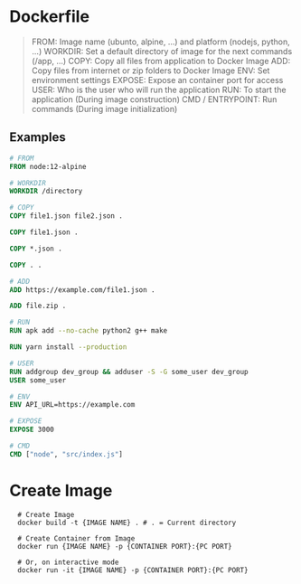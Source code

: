 # Dockerfile

> FROM: Image name (ubunto, alpine, ...) and platform (nodejs, python, ...)
> WORKDIR: Set a default directory of image for the next commands (/app, ...)
> COPY: Copy all files from application to Docker Image
> ADD: Copy files from internet or zip folders to Docker Image
> ENV: Set environment settings
> EXPOSE: Expose an container port for access
> USER: Who is the user who will run the application
> RUN: To start the application (During image construction)
> CMD / ENTRYPOINT: Run commands (During image initialization)

## Examples

```Dockerfile
# FROM
FROM node:12-alpine

# WORKDIR
WORKDIR /directory

# COPY
COPY file1.json file2.json .

COPY file1.json .

COPY *.json .

COPY . .

# ADD
ADD https://example.com/file1.json .

ADD file.zip .

# RUN
RUN apk add --no-cache python2 g++ make

RUN yarn install --production

# USER
RUN addgroup dev_group && adduser -S -G some_user dev_group
USER some_user

# ENV
ENV API_URL=https://example.com

# EXPOSE
EXPOSE 3000

# CMD
CMD ["node", "src/index.js"]
```

# Create Image

```shell
  # Create Image
  docker build -t {IMAGE NAME} . # . = Current directory

  # Create Container from Image
  docker run {IMAGE NAME} -p {CONTAINER PORT}:{PC PORT}

  # Or, on interactive mode
  docker run -it {IMAGE NAME} -p {CONTAINER PORT}:{PC PORT}
```
